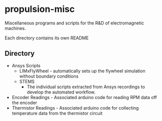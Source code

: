 # propulsion-misc
Miscellaneous programs and scripts for the R&amp;D of electromagnetic machines.

Each directory contains its own README

## Directory
- Ansys Scripts
    - LIMxFlyWheel - automatically sets up the flywheel simulation without boundary conditions
    - STEMS
        - The individual scripts extracted from Ansys recordings to develop the automated workflow. 
- Encoder Readings - Associated arduino code for reading RPM data off the encoder
- Thermistor Readings - Associated arduino code for collecting temperature data from the thermistor circuit
